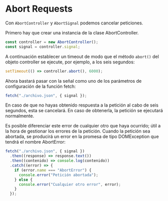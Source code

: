 # Abort Requests

Con `AbortController` y `AbortSignal` podemos cancelar peticiones.

Primero hay que crear una instancia de la clase AbortController.

```js
const controller = new AbortController();
const signal = controller.signal;
```

A continuación establecer un timeout de modo que el método `abort()` del objeto controller se ejecute, por ejemplo, a los seis segundos:

```js
setTimeout(() => controller.abort(), 6000);
```

Ahora bastará pasar con la señal como uno de los parámetros de configuración de la función fetch:

```js
fetch("./archivo.json", { signal });
```

En caso de que no hayas obtenido respuesta a la petición al cabo de seis segundos, esta se cancelará. En caso de obtenerla, la petición se ejecutará normalmente.

Es posible diferenciar este error de cualquier otro que haya ocurrido; útil a la hora de gestionar los errores de la petición. Cuando la petición sea abortada, se producirá un error en la promesa de tipo DOMException que tendrá el nombre AbortError:

```js
fetch("./archivo.json", { signal })
  .then((response) => response.text())
  .then((contenido) => console.log(contenido))
  .catch((error) => {
    if (error.name === "AbortError") {
      console.error("Petición abortada");
    } else {
      console.error("Cualquier otro error", error);
    }
  });
```
